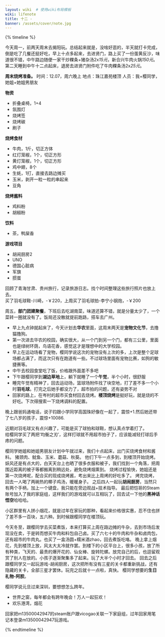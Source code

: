 ```yaml
---
layout: wiki  # 使用wiki布局模板
wiki: lifenote
title: 十二 - 
banner: /assets/cover/note.jpg
--- 
```


{% timeline %}

<!-- node 2024.12.02 -->
今天周一，前两天周末去揭阳玩。总结起来就是，没啥好逛的，半天就打卡完成，倒是吃了几餐还挺好吃，早上十点多起来，去进贤门，路上买了一份蛋黄反沙，味道很不错，中午路边随便一家干炒粿条+猪杂汤2x*15元*，新合兴牛肉火锅*150元*。  
第二天睡到中午十二点起床，退房去进贤门附件吃了牛肉粿条汤2x*25元*。

<!-- node 2024.12.03 -->
**周末烧烤准备。**
时间：12.07，周六晚上
地点：珠江嘉苑楼顶
人员：我+樱同学，她姐+她姐男朋友  

**物资**
- 折叠桌椅，1+4
- 氛围灯
- 烧烤签
- 烧烤碳
- 刷子  

**烧烤食材**
- 牛肉，1斤，切正方体
- 红灯笼椒，1个，切正方形
- 黄灯笼椒，1个，切正方形
- 鸡中翅，8个
- 生蚝，1打，直接去路边摊买
- 玉米，剥开一粒一粒的串起来
- 豆角  

**烧烤酱料**  
- 鸡料粉
- 胡椒粉

**饮料**
- 茶，鸭屎香  

**游戏项目**
- 胡闹厨房2
- UNO
- 德国心脏病
- 军旗
- 掼蛋

<!-- node 2024.12.04 -->
回顾了青海甘肃、贵州旅行，记录旅游日志。找个时间整理这些旅行照片也放上去。  
买了羽毛球鞋-川崎，-￥220，上周买了羽毛球拍-李宁小钢炮，-￥200

<!-- node 2024.12.06 -->
周五，**部门团建聚餐**，下班后去吃湖南菜，味道还算不错，就是分量太少了，一个菜转一圈就没有了。饭局还没散就提前跑路，搭车去广州。

<!-- node 2024.12.07 -->
- 早上九点钟就起床了，今天计划去**华农**里面，这周末两天是**宠物文化节**，去撸猫撸狗。
- 第一次进去华农的校园，确实很大，从一个门到另一个门，都有三公里，里面也是绿树环荫，鸟语花香，感觉这才是理想中的大学校园。
- 早上在运动场看了宠物，樱同学说这次的宠物没有上次的多，上次是整个足球场都占满了，而这次只有在跑道有一些。不过球场里面有宠物比赛，如狗的敏捷赛等。
- 中午去校园食堂吃了饭，价格跟外面差不多吧
- 下午跟樱同学到**湖边草地**上，躺下就睡了一个**午觉**，半个小时，很舒服
- 睡完午觉有精神了，回去运动场，篮球场附件找了块空地，打了差不多一个小时**羽毛球**。打完之后她手都没力了，超市拍的问题，还有姿势不对
- 回家的路上，在岑村的超市买食材回去烧烤。**楼顶烧烤**是挺好玩，就是烧的不好吃。下次得搜索一下烧烤调料的配置。

<!-- node 2024.12.12 -->
晚上跟爸妈通电话，说子钧跟小学同学高国珠好像在一起了，震惊+1.然后她还带了七八岁的孩子，震惊+10086.

<!-- node 2024.12.13 -->
近期对羽毛球又有点兴趣了，可能是买了球拍和球鞋，想认真点学着打了。  
给樱同学买了两把‘均衡之刃’，这样打球就不用超市拍子了，应该能减轻打球后手疼的问题。

<!-- node 2024.12.14 -->
樱同学她姐和她姐男朋友计划中午就过来，我们十点起床，出门买烧烤食材和酱料。
猪颈肉、鱿鱼、玉米、蘑菇、秋葵。
他们下午一点多到，到楼顶开始烧烤。妖风还是有点大的，白天天台上也晒了很多衣服和被子，我们找到一个角落，把周围近距离的被子等都搬离到稍远处，避免烧烤烟熏到。
烧烤过程愉快，她姐还是第一次烧烤呢，配合买的现成烧烤酱，考出来比上周烤的好吃多了。
烤完烧烤，回去一人喝了两碗热的椰子鸡汤，暖暖身子。
之后四人一起玩**胡闹厨房**，当然只有两个手柄，加上一个键盘，我只能在旁边观战+技术指导。
最后把恺哥的Steam账号加入了我的家庭组，这样我们的游戏就可以互相玩了，回去试一下他的**黑神话悟空**哈哈哈。

<!-- node 2024.12.16 -->
小区群里有人拼小烟花，就是过年在家玩的那种，看起来价格很实惠，忍不住也拼了差不多一百块，五六种。到时候跟樱同学在楼顶玩。

<!-- node 2024.12.21 周六-->
今天冬至，跟樱同学去买菜煮饭，本来打算买上周在路边摊的牛杂，去到市场后发现没在卖，于是转而想买牛肉和料包自己卤。买了六七十的牛肉和牛杂和卤肉包，还有超市的牛肉丸。也买了一盒汤圆+糯米酒zhao，回去煮饭吃咯。
晚上拿上烟花，先到楼顶上放，风太大太冷就作罢。到楼下的小区平台上，很多小孩，放了所有种类，飞天的、最贵的爆开花的、仙女棒、旋转陀螺。放完自己的后，也逗留观赏了别人在放的。小孩子逐渐聚集多了起来。玩了大半个小时才回去。
回去之后跟樱同学又一起玩游戏-胡闹厨房，这次把所有没有三星的关卡都重新挑战，还有隐藏的关卡，全部三星才罢休。玩完之后就十一点啦，真快。
樱同学想要的**生日礼物-阿胶**。

<!-- node 2024.12.23 -->
樱同学说元旦过来深圳，要想想怎么跨年。
- 世界之窗，每年都会有跨年晚会！万人一起狂欢！
- 欢乐港湾，烟花

回家把m13500042947的steam账户跟vicogao关联一下家庭组，过年回家用笔记本登录m13500042947玩游戏。

{% endtimeline %}
